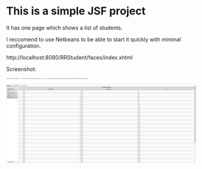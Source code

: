 # This is a simple JSF project

It has one page which shows a list of students.

I reccomend to use Netbeans to be able to start it quickly with minimal configuration.

http://localhost:8080/RRStudent/faces/index.xhtml

Screenshot:

![](screenshot.PNG?raw=true)

